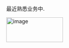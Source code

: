 最近熟悉业务中.

<img width="151" height="67" alt="image" src="https://github.com/user-attachments/assets/3b1d1d2a-dab5-4580-8bfd-f3ce45badfb1" />
